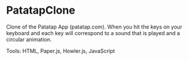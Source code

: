 # PatatapClone

Clone of the Patatap App (patatap.com).
When you hit the keys on your keyboard and each key will correspond to a sound that is played and a circular animation.

Tools: HTML, Paper.js, Howler.js, JavaScript
